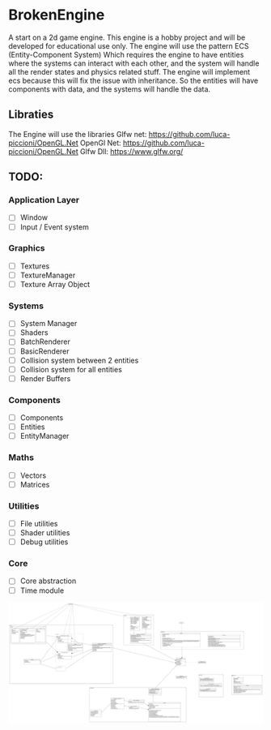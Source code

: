 # BrokenEngine
A start on a 2d game engine.
This engine is a hobby project and will be developed for educational use only. The engine will use the pattern ECS (Entity-Component System)
Which requires the engine to have entities where the systems can interact with each other, and the system will handle all the render states and physics related stuff.
The engine will implement ecs because this will fix the issue with inheritance. So the entities will have components with data, and the systems will handle the data.

## Libraties
The Engine will use the libraries
Glfw net: https://github.com/luca-piccioni/OpenGL.Net
OpenGl Net: https://github.com/luca-piccioni/OpenGL.Net
Glfw Dll: https://www.glfw.org/

## TODO:
### Application Layer
- [ ] Window
- [ ] Input / Event system
### Graphics
- [ ] Textures
- [ ] TextureManager
- [ ] Texture Array Object
### Systems
- [ ] System Manager
- [ ] Shaders
- [ ] BatchRenderer
- [ ] BasicRenderer
- [ ] Collision system between 2 entities
- [ ] Collision system for all entities
- [ ] Render Buffers
### Components
- [ ] Components
- [ ] Entities
- [ ] EntityManager
### Maths
- [ ] Vectors
- [ ] Matrices
### Utilities
- [ ] File utilities
- [ ] Shader utilities
- [ ] Debug utilities
### Core
- [ ] Core abstraction
- [ ] Time module

![alt text](https://github.com/blackout1471/BrokenEngine/blob/master/BrokenEngine.jpg "Uml")
